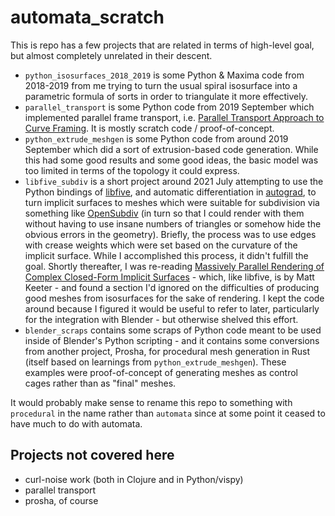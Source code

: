 # automata_scratch

This is repo has a few projects that are related in terms of
high-level goal, but almost completely unrelated in their descent.

- `python_isosurfaces_2018_2019` is some Python & Maxima code from
  2018-2019 from me trying to turn the usual spiral isosurface into a
  parametric formula of sorts in order to triangulate it more
  effectively.
- `parallel_transport` is some Python code from 2019 September which
  implemented parallel frame transport, i.e.
  [Parallel Transport Approach to Curve Framing](https://citeseerx.ist.psu.edu/viewdoc/summary?doi=10.1.1.42.8103).  It is mostly scratch
  code / proof-of-concept.
- `python_extrude_meshgen` is some Python code from around 2019
  September which did a sort of extrusion-based code generation.
  While this had some good results and some good ideas, the basic
  model was too limited in terms of the topology it could express.
- `libfive_subdiv` is a short project around 2021 July attempting to
  use the Python bindings of [libfive](https://www.libfive.com/), and
  automatic differentiation in
  [autograd](https://github.com/HIPS/autograd), to turn implicit
  surfaces to meshes which were suitable for subdivision via something
  like
  [OpenSubdiv](https://graphics.pixar.com/opensubdiv/overview.html)
  (in turn so that I could render with them without having to use
  insane numbers of triangles or somehow hide the obvious errors in
  the geometry).  Briefly, the process was to use edges with crease
  weights which were set based on the curvature of the implicit
  surface.  While I accomplished this process, it didn't fulfill the
  goal.  Shortly thereafter, I was re-reading
  [Massively Parallel Rendering of Complex Closed-Form Implicit Surfaces](https://www.mattkeeter.com/research/mpr/) - which, like libfive, is by Matt Keeter -
  and found a section I'd ignored on the difficulties of producing
  good meshes from isosurfaces for the sake of rendering.  I kept
  the code around because I figured it would be useful to refer to
  later, particularly for the integration with Blender - but
  otherwise shelved this effort.
- `blender_scraps` contains some scraps of Python code meant to be
  used inside of Blender's Python scripting - and it contains some
  conversions from another project, Prosha, for procedural mesh
  generation in Rust (itself based on learnings from
  `python_extrude_meshgen`).  These examples were proof-of-concept of
  generating meshes as control cages rather than as "final" meshes.

It would probably make sense to rename this repo to something with
`procedural` in the name rather than `automata` since at some point it
ceased to have much to do with automata.

## Projects not covered here

- curl-noise work (both in Clojure and in Python/vispy)
- parallel transport
- prosha, of course
